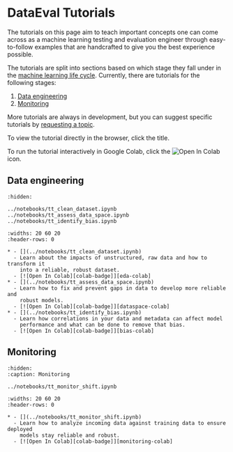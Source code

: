 # DataEval Tutorials

The tutorials on this page aim to teach important concepts one can come across
as a machine learning testing and evaluation engineer through easy-to-follow
examples that are handcrafted to give you the best experience possible.

The tutorials are split into sections based on which stage they fall under in
the [machine learning life cycle](../concepts/workflows/ML_Lifecycle.md).
Currently, there are tutorials for the following stages:

1. [Data engineering](#data-engineering)
2. [Monitoring](#monitoring)

More tutorials are always in development, but you can suggest specific
tutorials by [requesting a topic](../home/contributing.md).

To view the tutorial directly in the browser, click the title.

To run the tutorial interactively in Google Colab, click the
![Open In Colab][colab-badge] icon.

## **Data engineering**

```{toctree}
:hidden:

../notebooks/tt_clean_dataset.ipynb
../notebooks/tt_assess_data_space.ipynb
../notebooks/tt_identify_bias.ipynb
```

```{list-table}
:widths: 20 60 20
:header-rows: 0

* - [](../notebooks/tt_clean_dataset.ipynb)
  - Learn about the impacts of unstructured, raw data and how to transform it
    into a reliable, robust dataset.
  - [![Open In Colab][colab-badge]][eda-colab]
* - [](../notebooks/tt_assess_data_space.ipynb)
  - Learn how to fix and prevent gaps in data to develop more reliable and
    robust models.
  - [![Open In Colab][colab-badge]][dataspace-colab]
* - [](../notebooks/tt_identify_bias.ipynb)
  - Learn how correlations in your data and metadata can affect model
    performance and what can be done to remove that bias.
  - [![Open In Colab][colab-badge]][bias-colab]
```

<!-- Ref links -->

<!-- markdownlint-disable MD053 -->

[eda-colab]: https://colab.research.google.com/github/aria-ml/dataeval/blob/v0.89.1/docs/source/notebooks/tt_clean_dataset.ipynb
[dataspace-colab]: https://colab.research.google.com/github/aria-ml/dataeval/blob/v0.89.1/docs/source/notebooks/tt_assess_data_space.ipynb
[bias-colab]: https://colab.research.google.com/github/aria-ml/dataeval/blob/v0.89.1/docs/source/notebooks/tt_identify_bias.ipynb

<!-- markdownlint-enable MD053 -->

<!-- END DATA ENGINEERING -->

## **Monitoring**

```{toctree}
:hidden:
:caption: Monitoring

../notebooks/tt_monitor_shift.ipynb
```

```{list-table}
:widths: 20 60 20
:header-rows: 0

* - [](../notebooks/tt_monitor_shift.ipynb)
  - Learn how to analyze incoming data against training data to ensure deployed
    models stay reliable and robust.
  - [![Open In Colab][colab-badge]][monitoring-colab]
```

<!-- ref links -->

<!-- markdownlint-disable MD053 -->

[monitoring-colab]: https://colab.research.google.com/github/aria-ml/dataeval/blob/v0.89.1/docs/source/tutorials/notebooks/tt_monitor_shift.ipynb

<!-- markdownlint-enable MD053 -->

<!-- END MONITORING -->

[colab-badge]: https://colab.research.google.com/assets/colab-badge.svg
